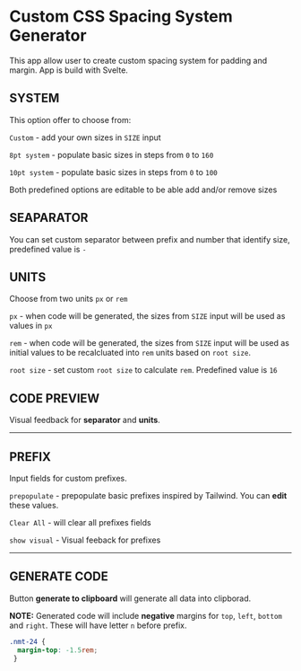 # Custom CSS Spacing System Generator

This app allow user to create custom spacing system for padding and margin. App is build with Svelte.

## SYSTEM

This option offer to choose from:

`Custom` - add your own sizes in `SIZE` input

`8pt system` - populate basic sizes in steps from `0` to `160`

`10pt system` - populate basic sizes in steps from `0` to `100`

Both predefined options are editable to be able add and/or remove sizes

## SEAPARATOR

You can set custom separator between prefix and number that identify size, predefined value is `-`

## UNITS

Choose from two units `px` or `rem`


`px` - when code will be generated, the sizes from `SIZE` input will be used as values in `px`

`rem` - when code will be generated, the sizes from `SIZE` input will be used as initial values to be recalcluated into `rem` units based on `root size`.

`root size` - set custom `root size` to calculate `rem`. Predefined value is `16`

## CODE PREVIEW

Visual feedback for **separator** and **units**.

---

## PREFIX

Input fields for custom prefixes.

`prepopulate` - prepopulate basic prefixes inspired by Tailwind. You can **edit** these values.

`Clear All` - will clear all prefixes fields

`show visual` - Visual feeback for prefixes

---

## GENERATE CODE

Button **generate to clipboard** will generate all data into clipborad.

**NOTE:** Generated code will include **negative** margins for `top`, `left`, `bottom` and `right`. These will have letter `n` before prefix.

```css
.nmt-24 {
  margin-top: -1.5rem;
 }
```
